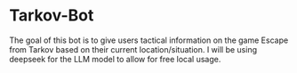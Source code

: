 # Tarkov-Bot
The goal of this bot is to give users tactical information on the game Escape from Tarkov based on their current location/situation. I will be using deepseek for the LLM model to allow for free local usage.
